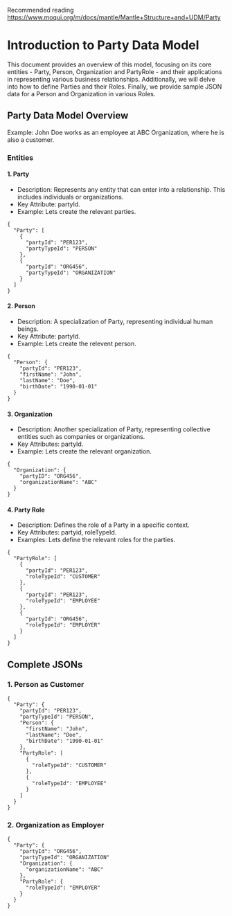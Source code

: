 Recommended reading
https://www.moqui.org/m/docs/mantle/Mantle+Structure+and+UDM/Party

# Introduction to Party Data Model

This document provides an overview of this model, focusing on its core entities - Party, Person, Organization and PartyRole - and their applications in representing various business relationships. Additionally, we will delve into how to define Parties and their Roles. Finally, we provide sample JSON data for a Person and Organization in various Roles.
## Party Data Model Overview

Example: John Doe works as an employee at ABC Organization, where he is also a customer.

### Entities
#### 1. Party
* Description: Represents any entity that can enter into a relationship. This includes individuals or organizations.
* Key Attribute: partyId.
* Example: Lets create the relevant parties.
```
{
  "Party": [
    {
      "partyId": "PER123",
      "partyTypeId": "PERSON"
    },
    {
      "partyId": "ORG456",
      "partyTypeId": "ORGANIZATION"
    }
  ]
}
```
#### 2. Person
* Description: A specialization of Party, representing individual human beings.
* Key Attribute: partyId.
* Example: Lets create the relevent person.
```
{
  "Person": {
    "partyId": "PER123",
    "firstName": "John",
    "lastName": "Doe",
    "birthDate": "1990-01-01"
  }
}
```
#### 3. Organization
* Description: Another specialization of Party, representing collective entities such as companies or organizations.
* Key Attributes: partyId.
* Example: Lets create the relevant organization.
```
{
  "Organization": {
    "partyID": "ORG456",
    "organizationName": "ABC"
  }
}
```
#### 4. Party Role
* Description: Defines the role of a Party in a specific context.
* Key Attributes: partyid, roleTypeId.
* Examples: Lets define the relevant roles for the parties.
```
{
  "PartyRole": [
    {
      "partyId": "PER123",
      "roleTypeId": "CUSTOMER"    
    },
    {
      "partyId": "PER123",
      "roleTypeId": "EMPLOYEE"    
    },
    {
      "partyId": "ORG456",
      "roleTypeId": "EMPLOYER"    
    }
  ]
}
```
## Complete JSONs
### 1. Person as Customer
```
{
  "Party": {
    "partyId": "PER123",
    "partyTypeId": "PERSON",
    "Person": {
      "firstName": "John",
      "lastName": "Doe",
      "birthDate": "1990-01-01"
    },
    "PartyRole": [
      {
        "roleTypeId": "CUSTOMER"
      },
      {
        "roleTypeId": "EMPLOYEE"    
      }
    ]
  }
}
```
### 2. Organization as Employer
```
{
  "Party": {
    "partyId": "ORG456",
    "partyTypeId": "ORGANIZATION"
    "Organization": {
      "organizationName": "ABC"
    },
    "PartyRole": {
      "roleTypeId": "EMPLOYER"
    }
  }
}
```



